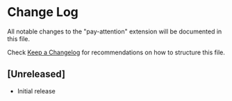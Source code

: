 # Change Log

All notable changes to the "pay-attention" extension will be documented in this file.

Check [Keep a Changelog](http://keepachangelog.com/) for recommendations on how to structure this file.

## [Unreleased]

- Initial release